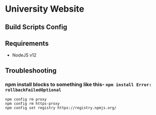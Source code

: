 # University Website

## Build Scripts Config

## Requirements
* NodeJS v12

## Troubleshooting

### npm install blocks to something like this- `npm install Error: rollbackFailedOptional`
```
npm config rm proxy
npm config rm https-proxy
npm config set registry https://registry.npmjs.org/
```